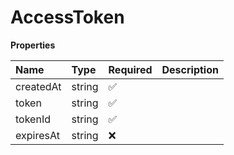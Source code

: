 # AccessToken

**Properties**

| Name      | Type   | Required | Description |
| :-------- | :----- | :------- | :---------- |
| createdAt | string | ✅       |             |
| token     | string | ✅       |             |
| tokenId   | string | ✅       |             |
| expiresAt | string | ❌       |             |
